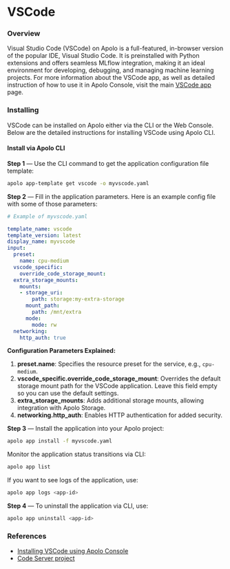 # VSCode

### Overview

Visual Studio Code (VSCode) on Apolo is a full-featured, in-browser version of the popular IDE, Visual Studio Code. It is preinstalled with Python extensions and offers seamless MLflow integration, making it an ideal environment for developing, debugging, and managing machine learning projects. For more information about the VSCode app, as well as detailed instruction of how to use it in Apolo Console, visit the main [VSCode app](../../../apolo-console/apps/available-apps/vs-code.md) page.

### Installing

VSCode can be installed on Apolo either via the CLI or the Web Console. Below are the detailed instructions for installing VSCode using Apolo CLI.

#### Install via Apolo CLI

**Step 1** — Use the CLI command to get the application configuration file template:

```bash
apolo app-template get vscode -o myvscode.yaml
```

**Step 2** — Fill in the application parameters. Here is an example config file with some of those parameters:

```yaml
# Example of myvscode.yaml

template_name: vscode
template_version: latest
display_name: myvscode
input:
  preset:
    name: cpu-medium
  vscode_specific:
    override_code_storage_mount:
  extra_storage_mounts:
    mounts:
    - storage_uri:
        path: storage:my-extra-storage
      mount_path:
        path: /mnt/extra
      mode:
        mode: rw
  networking:
    http_auth: true
```

**Configuration Parameters Explained:**

1. **preset.name**: Specifies the resource preset for the service, e.g., `cpu-medium`.
2. **vscode\_specific.override\_code\_storage\_mount**: Overrides the default storage mount path for the VSCode application. Leave this field empty so you can use the default settings.
3. **extra\_storage\_mounts**: Adds additional storage mounts, allowing integration with Apolo Storage.
4. **networking.http\_auth**: Enables HTTP authentication for added security.

**Step 3** — Install the application into your Apolo project:

```bash
apolo app install -f myvscode.yaml
```

Monitor the application status transitions via CLI:

```bash
apolo app list
```

If you want to see logs of the application, use:

```bash
apolo app logs <app-id>
```

**Step 4** — To uninstall the application via CLI, use:

```bash
apolo app uninstall <app-id>
```

### References

* [Installing VSCode using Apolo Console](../../../apolo-console/apps/available-apps/vs-code.md)
* [Code Server project](https://github.com/coder/code-server)
